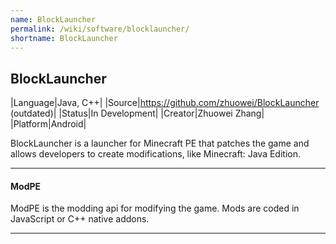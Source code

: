 ```yaml
---
name: BlockLauncher
permalink: /wiki/software/blocklauncher/
shortname: BlockLauncher
---
```

## BlockLauncher

|Language|Java, C++|
|Source|https://github.com/zhuowei/BlockLauncher (outdated)|
|Status|In Development|
|Creator|Zhuowei Zhang|
|Platform|Android|

BlockLauncher is a launcher for Minecraft PE that patches the game and allows developers to create modifications, like Minecraft: Java Edition.  

---

#### ModPE
ModPE is the modding api for modifying the game. Mods are coded in JavaScript or C++ native addons.

---
